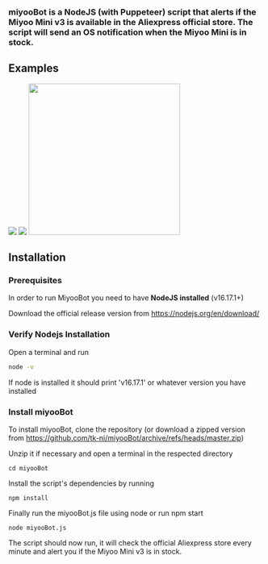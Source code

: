 ### miyooBot is a NodeJS (with Puppeteer) script that alerts if the Miyoo Mini v3 is available in the Aliexpress official store. The script will send an OS notification when the Miyoo Mini is in stock.

## Examples

<img src="https://raw.githubusercontent.com/tk-ni/miyooBot/master/assets/cli_example_full.jpg">

<img src="https://raw.githubusercontent.com/tk-ni/miyooBot/master/assets/cli_available_example.jpg">

<img src="https://raw.githubusercontent.com/tk-ni/miyooBot/master/assets/notification_image.jpg" width="300px">

## Installation

### Prerequisites

In order to run MiyooBot you need to have **NodeJS installed** (v16.17.1+)

Download the official release version from https://nodejs.org/en/download/

### Verify Nodejs Installation

Open a terminal and run

```sh
node -v
```

If node is installed it should print 'v16.17.1' or whatever version you have installed

### Install miyooBot

To install miyooBot, clone the repository (or download a zipped version from
https://github.com/tk-ni/miyooBot/archive/refs/heads/master.zip)

Unzip it if necessary and open a terminal in the respected directory

```
cd miyooBot
```
Install the script's dependencies by running 

```
npm install
```

Finally run the miyooBot.js file using node or run npm start

```
node miyooBot.js
```

The script should now run, it will check the official Aliexpress store every minute and alert you if the Miyoo Mini v3 is in stock.

